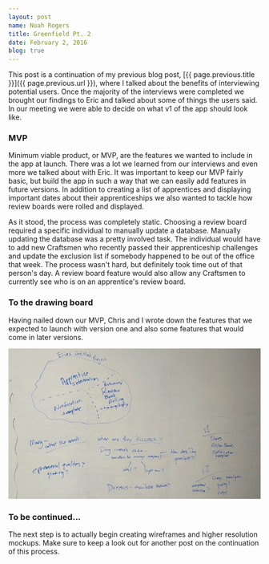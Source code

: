 ```yaml
---
layout: post
name: Noah Rogers
title: Greenfield Pt. 2
date: February 2, 2016
blog: true
---
```


This post is a continuation of my previous blog post, [{{ page.previous.title }}]({{ page.previous.url }}), where I talked about the benefits of interviewing potential users. Once the majority of the interviews were completed we brought our findings to Eric and talked about some of things the users said. In our meeting we were able to decide on what v1 of the app should look like.

### MVP
Minimum viable product, or MVP, are the features we wanted to include in the app at launch. There was a lot we learned from our interviews and even more we talked about with Eric. It was important to keep our MVP fairly basic, but build the app in such a way that we can easily add features in future versions. In addition to creating a list of apprentices and displaying important dates about their apprenticeships we also wanted to tackle how review boards were rolled and displayed.

As it stood, the process was completely static. Choosing a review board required a specific individual to manually update a database. Manually updating the database was a pretty involved task. The individual would have to add new Craftsmen who recently passed their apprenticeship challenges and update the exclusion list if somebody happened to be out of the office that week. The process wasn't hard, but definitely took time out of that person's day. A review board feature would also allow any Craftsmen to currently see who is on an apprentice's review board.

### To the drawing board
Having nailed down our MVP, Chris and I wrote down the features that we expected to launch with version one and also some features that would come in later versions.

<img src="/assets/images/blog/project/flow.jpg">

### To be continued...
The next step is to actually begin creating wireframes and higher resolution mockups. Make sure to keep a look out for another post on the continuation of this process.
